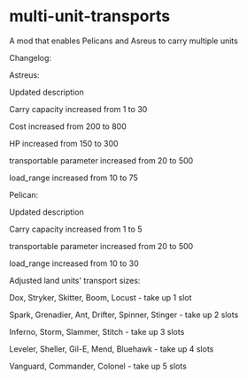 # multi-unit-transports
A mod that enables Pelicans and Asreus to carry multiple units


Changelog:


Astreus:

Updated description

Carry capacity increased from 1 to 30

Cost increased from 200 to 800

HP increased from 150 to 300

transportable parameter increased from 20 to 500

load_range increased from 10 to 75



Pelican:

Updated description

Carry capacity increased from 1 to 5

transportable parameter increased from 20 to 500

load_range increased from 10 to 30




Adjusted land units' transport sizes:

Dox, Stryker, Skitter, Boom, Locust - take up 1 slot

Spark, Grenadier, Ant, Drifter, Spinner, Stinger - take up 2 slots

Inferno, Storm, Slammer, Stitch - take up 3 slots

Leveler, Sheller, Gil-E, Mend, Bluehawk - take up 4 slots

Vanguard, Commander, Colonel - take up 5 slots

